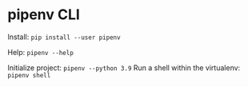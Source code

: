 # pipenv CLI

Install: `pip install --user pipenv`

Help: `pipenv --help`

Initialize project: `pipenv --python 3.9`
Run a shell within the virtualenv: `pipenv shell`
